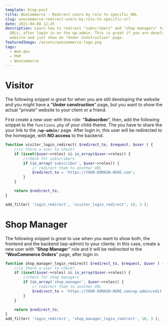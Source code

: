 ```yaml
---
template: blog-post
title: WooCommerce — Redirect users by role to specific URL
slug: woocommerce-redirect-users-by-role-to-specific-url
date: 2021-04-08 12:25
description: Learn how to redirect "subscribers" and "shop managers" to specific
  URLs, after login in on the wp-admin. This is great if you are developing a
  website and just show an "Under Construction" page.
featuredImage: /assets/woocommerce-logo.png
tags:
  - Web-dev
  - PHP
  - WooCommerce
---
```

# Visitor

The following snippet is great for when you are still developing the website and you might have a "**Under construction**" page, but you want to show the actual "private" website to your client or a friend. 

First create a new user with this role: "**Subscriber**", then, add the following snippet to the `functions.php` of your child-theme. The you have to share the your link to the **`/wp-admin/`** page. After login in, this user will be redirected to the homepage, with **NO access** to the backend.

```php
function visitor_login_redirect( $redirect_to, $request, $user ) {
    //is there a user to check?
    if (isset($user->roles) && is_array($user->roles)) {
        //check for subscribers
        if (in_array('subscriber', $user->roles)) {
            // redirect them to another URL
            $redirect_to = 'https://YOUR-DOMAIN-HERE.com';
        }
    }

    return $redirect_to;
}

add_filter( 'login_redirect', 'visitor_login_redirect', 10, 3 );
```



# Shop Manager

The following snippet is great to use when you want to show both, the frontend and the backend (wp-admin) to your cliente. In this case, create a new user with "**Shop Manage**r" role and it will be redirected to the "**WooCommerce Orders**" page, after login in.

```php
function shop_manager_login_redirect( $redirect_to, $request, $user ) {
    //is there a user to check?
    if (isset($user->roles) && is_array($user->roles)) {
        //check for shop managers
        if (in_array('shop_manager', $user->roles)) {
            // redirect them to another URL
            $redirect_to = 'https://YOUR-DOMAIN-HERE.com/wp-admin/edit.php?post_type=shop_order';
        }
    }

    return $redirect_to;
}
add_filter( 'login_redirect', 'shop_manager_login_redirect', 10, 3 );
```